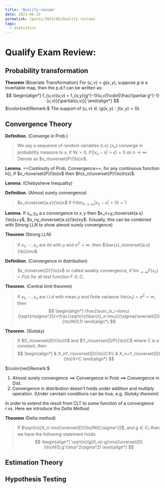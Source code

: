 ```yaml
---
title: 'Qualify-review'
date: 2023-06-15
permalink: /posts/2023/06/Qualify-review/
tags:
  - Statistics
---
```


# Qualify Exam Review:



## Probability transformation

**Theorem** (Bivariate Transformation) For $(u,v) = g(x,y)$, suppose $g$ is a invertable map, then the p.d.f can be written as:
$$
\begin{align*}
f_{u,v}(u,v) = f_{x,y}(g^{-1}(u,v))\cdot|\frac{\partial g^{-1}(u,v)}{\partial(u,v)}|
\end{align*}
$$
$\color{red}Remark:$ The support of  $(u,v) \in \{g(x,y): f(x,y)>0\}$.



## Convergence Theory

**Definition**. (Converge in Prob.) 

> We say a sequence of random variables (r.v) $\{x_n\}$ converge in probability measure to $x$, if $\forall \epsilon>0$, $\mathbb{P}(|x_n-x|>\epsilon) = 0\ as\ n\to\infty$. Denote as $x_n\overset{P}{\to}x$.

**Lemma**. ==Continuity of Prob. Convergence==, for any continuous function $h()$, if $x_n\overset{P}{\to}x$ then $h(x_n)\overset{P}{\to}h(x)$.

**Lemma**. (Chebysheve Inequality) 

**Definition**. (Almost surely convergence)

> $x_n\overset{a.s}{\to}x$ if $\mathbb{P}(\lim_{n\to\infty}|x_n-x|=0)=1$

**Lemma**. If $x_n,y_n$ a.s convergence to $x,y$ then $x_n+y_n\overset{a.s}{\to}x+y$, $x_ny_n\overset{a.s}{\to}xy$. (Usually, this can be combined with Strong LLN to show almost surely convergence)

**Theorem** (Strong LLN)

> If $x_1,\cdots,x_n$ are iid with $\mu$ and $\sigma^2<\infty$, then $\bar{x}_n\overset{a.s}{\to}\mu$.

**Definition**. (Convergence in distribution)

> $x_n\overset{D}{\to}x$ or called weakly convergence, if $\lim_{\to\infty} F(x_n) = F(x)$ for all test function $F \in C$.

**Theorem**. (Central limit theorem)

> If $x_1,\cdots,x_n$ are i.i.d with mean $\mu$ and finite variance $Var(x_1)= \sigma^2<\infty$, then
> $$
> \begin{align*}
> \frac{\sum_ix_i-n\mu}{\sqrt{n\sigma^2}}=\frac{\sqrt{n}(\bar{x}_n-\mu)}{\sigma}\overset{D}{\to}N(0,1)
> \end{align*}
> $$

**Theorem**. (Slutsky)

>If $X_n\overset{D}{\to}X$ and $Y_n\overset{D/P}{\to}C$ where C is a constant, then 
>$$
>\begin{align*}
>& X_nY_n\overset{D}{\to}CX\\
>& X_n+Y_n\overset{D}{\to}X+C
>\end{align*}
>$$

$\color{red}Remark:$

1. Almost surely convergence ==> Convergence in Prob ==> Convergence in Dist.
2. Convergence in distribution doesn't holds under addition and multiply operation. (Under cerntain conditions can be true, e.g. _Slutsky theorem_)

In order to extend the result from CLT to some function of a convergence r.vs. Here we introduce the _Delta Method_. 

**Theorem** (Delta method)

> If $\sqrt{n}(X_n-\mu)\overset{D}{\to}N(0,\sigma^2)$, and $g \in C_1$ then we have the following statement holds
> $$
> \begin{align*}
> \sqrt{n}(g(X_n)-g(\mu))\overset{D}{\to}N(0,g'(\mu)^2\sigma^2)
> \end{align*}
> $$

## Estimation Theory



## Hypothesis Testing



